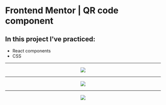 # Frontend Mentor | QR code component

## In this project I've practiced:
* React components
* CSS

<hr />

<p align='center'><img src="https://user-images.githubusercontent.com/124462567/221441975-d2c7ade7-4e6a-485c-8b32-63fd6b9dc02a.png" /></p>
<hr />
<p align='center'><img src="https://user-images.githubusercontent.com/124462567/221441973-b5fb5813-47c4-4c8b-ab3b-329a47ae8d08.png" /></p>
<hr />
<p align='center'><img src="https://user-images.githubusercontent.com/124462567/221441969-3ce12fd1-6845-4e8f-9bf0-422683c14628.png" /></p>
